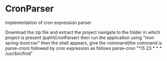 # CronParser
implementation of cron expression parser

Download the zip file and extract the project
navigate to the folder in which project is present (path\CronParser)
then run the application using "mvn spring-boot:run"
then the shell appears, give the command(the command is parse-cron) followed by cron expression as follows 
		parse-cron "*/5 23 * * * /usr/bin/find"
